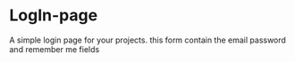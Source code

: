 # LogIn-page
A simple login page for your projects. this form contain the email password and remember me fields 
